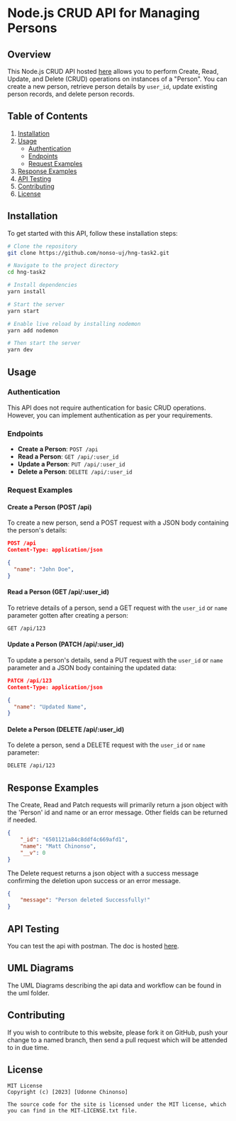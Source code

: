 # Node.js CRUD API for Managing Persons

## Overview

This Node.js CRUD API hosted [here](https://hngx-task2-kzd4.onrender.com/api/) allows you to perform Create, Read, Update, and Delete (CRUD) operations on instances of a "Person". You can create a new person, retrieve person details by `user_id`, update existing person records, and delete person records.

## Table of Contents

1. [Installation](#installation)
2. [Usage](#usage)
   - [Authentication](#authentication)
   - [Endpoints](#endpoints)
   - [Request Examples](#request-examples)
3. [Response Examples](#response-examples)
4. [API Testing](#api-testing)
5. [Contributing](#contributing)
6. [License](#license)

## Installation

To get started with this API, follow these installation steps:

```bash
# Clone the repository
git clone https://github.com/nonso-uj/hng-task2.git

# Navigate to the project directory
cd hng-task2

# Install dependencies
yarn install

# Start the server
yarn start

# Enable live reload by installing nodemon
yarn add nodemon

# Then start the server
yarn dev
```

## Usage

### Authentication

This API does not require authentication for basic CRUD operations. However, you can implement authentication as per your requirements.

### Endpoints

- **Create a Person**: `POST /api`
- **Read a Person**: `GET /api/:user_id`
- **Update a Person**: `PUT /api/:user_id`
- **Delete a Person**: `DELETE /api/:user_id`

### Request Examples

#### Create a Person (POST /api)

To create a new person, send a POST request with a JSON body containing the person's details:

```json
POST /api
Content-Type: application/json

{
  "name": "John Doe",
}
```

#### Read a Person (GET /api/:user_id)

To retrieve details of a person, send a GET request with the `user_id` or `name` parameter gotten after creating a person:

```bash
GET /api/123
```

#### Update a Person (PATCH /api/:user_id)

To update a person's details, send a PUT request with the `user_id` or `name` parameter and a JSON body containing the updated data:

```json
PATCH /api/123
Content-Type: application/json

{
  "name": "Updated Name",
}
```

#### Delete a Person (DELETE /api/:user_id)

To delete a person, send a DELETE request with the `user_id` or `name` parameter:

```bash
DELETE /api/123
```

## Response Examples

The Create, Read and Patch requests will primarily return a json object with the 'Person' id and name or an error message. Other fields can be returned if needed.
```json
{
    "_id": "6501121a84c8ddf4c669afd1",
    "name": "Matt Chinonso",
    "__v": 0
}
```
The Delete request returns a json object with a success message confirming the deletion upon success or an error message.
```json
{
    "message": "Person deleted Successfully!"
}
```


## API Testing
You can test the api with postman. The doc is hosted [here](https://documenter.getpostman.com/view/23487620/2s9YC4Ut15). 

## UML Diagrams
The UML Diagrams describing the api data and workflow can be found in the uml folder.


## Contributing

If you wish to contribute to this website, please fork it on GitHub, push your change to a named branch, then send a pull request which will be attended to in due time.

## License

```plaintext
MIT License
Copyright (c) [2023] [Udonne Chinonso]

The source code for the site is licensed under the MIT license, which you can find in the MIT-LICENSE.txt file.
```

